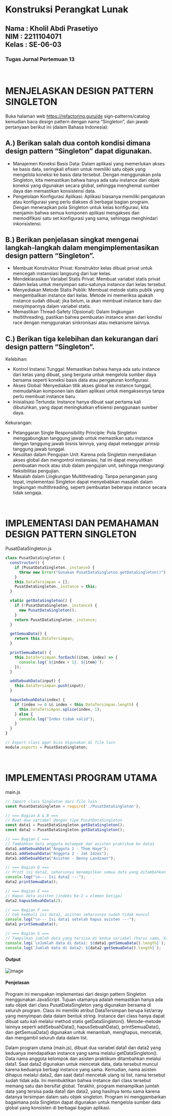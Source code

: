 <h1>Konstruksi Perangkat Lunak</h1>
<h2>Nama : Kholil Abdi Prasetiyo<br>NIM : 2211104071<br>Kelas : SE-06-03</h2>
<h3>Tugas Jurnal Pertemuan 13</h3>

<br>

# MENJELASKAN DESIGN PATTERN SINGLETON
Buka halaman web https://refactoring.guru/de sign-patterns/catalog kemudian baca design pattern dengan nama “Singleton”, dan jawab pertanyaan berikut ini (dalam Bahasa Indonesia):

## A.) Berikan salah dua contoh kondisi dimana design pattern “Singleton” dapat digunakan.
  - Manajemen Koneksi Basis Data: Dalam aplikasi yang memerlukan akses ke basis data, seringkali efisien untuk memiliki satu objek yang mengelola koneksi ke basis data tersebut. Dengan menggunakan pola Singleton, kita memastikan bahwa hanya ada satu instance dari objek koneksi yang digunakan secara global, sehingga menghemat sumber daya dan memastikan konsistensi data.
  - Pengelolaan Konfigurasi Aplikasi: Aplikasi biasanya memiliki pengaturan atau konfigurasi yang perlu diakses di berbagai bagian program. Dengan menerapkan pola Singleton untuk kelas konfigurasi, kita menjamin bahwa semua komponen aplikasi mengakses dan memodifikasi satu set konfigurasi yang sama, sehingga menghindari inkonsistensi.

## B.) Berikan penjelasan singkat mengenai langkah-langkah dalam mengimplementasikan design pattern “Singleton”.
- Membuat Konstruktor Privat: Konstruktor kelas dibuat privat untuk mencegah instansiasi langsung dari luar kelas.
- Mendeklarasikan Variabel Statis Privat: Membuat variabel statis privat dalam kelas untuk menyimpan satu-satunya instance dari kelas tersebut.  
- Menyediakan Metode Statis Publik: Membuat metode statis publik yang mengembalikan instance dari kelas. Metode ini memeriksa apakah instance sudah dibuat; jika belum, ia akan membuat instance baru dan menyimpannya dalam variabel statis.  
- Memastikan Thread-Safety (Opsional): Dalam lingkungan multithreading, pastikan bahwa pembuatan instance aman dari kondisi race dengan menggunakan sinkronisasi atau mekanisme lainnya.  

## C.) Berikan tiga kelebihan dan kekurangan dari design pattern “Singleton”.
Kelebihan:
- Kontrol Instansi Tunggal: Memastikan bahwa hanya ada satu instance dari kelas yang dibuat, yang berguna untuk mengelola sumber daya bersama seperti koneksi basis data atau pengaturan konfigurasi.
- Akses Global: Menyediakan titik akses global ke instance tunggal, memudahkan komponen lain dalam aplikasi untuk mengaksesnya tanpa perlu membuat instance baru.
- Inisialisasi Tertunda: Instance hanya dibuat saat pertama kali dibutuhkan, yang dapat meningkatkan efisiensi penggunaan sumber daya.

Kekurangan:
- Pelanggaran Single Responsibility Principle: Pola Singleton menggabungkan tanggung jawab untuk memastikan satu instance dengan tanggung jawab bisnis lainnya, yang dapat melanggar prinsip tanggung jawab tunggal.
- Kesulitan dalam Pengujian Unit: Karena pola Singleton menyediakan akses global dan mengontrol instansiasi, hal ini dapat menyulitkan pembuatan mock atau stub dalam pengujian unit, sehingga mengurangi fleksibilitas pengujian.
- Masalah dalam Lingkungan Multithreading: Tanpa penanganan yang tepat, implementasi Singleton dapat menyebabkan masalah dalam lingkungan multithreading, seperti pembuatan beberapa instance secara tidak sengaja.

<br>

# IMPLEMENTASI DAN PEMAHAMAN DESIGN PATTERN SINGLETON
PusatDataSingleton.js
```js
class PusatDataSingleton {
  constructor() {
    if (PusatDataSingleton._instance) {
      throw new Error("Gunakan PusatDataSingleton.getDataSingleton()");
    }
    this.DataTersimpan = [];
    PusatDataSingleton._instance = this;
  }

  static getDataSingleton() {
    if (!PusatDataSingleton._instance) {
      new PusatDataSingleton();
    }
    return PusatDataSingleton._instance;
  }

  getSemuaData() {
    return this.DataTersimpan;
  }

  printSemuaData() {
    this.DataTersimpan.forEach((item, index) => {
      console.log(`${index + 1}. ${item}`);
    });
  }

  addSebuahData(input) {
    this.DataTersimpan.push(input);
  }

  hapusSebuahData(index) {
    if (index >= 0 && index < this.DataTersimpan.length) {
      this.DataTersimpan.splice(index, 1);
    } else {
      console.log("Index tidak valid");
    }
  }
}

// Export class agar bisa digunakan di file lain
module.exports = PusatDataSingleton;
```

<br>

# IMPLEMENTASI PROGRAM UTAMA
main.js
```js
// Import class Singleton dari file lain
const PusatDataSingleton = require('./PusatDataSingleton');

// === Bagian A & B ===
// Buat dua variabel dengan tipe PusatDataSingleton
const data1 = PusatDataSingleton.getDataSingleton();
const data2 = PusatDataSingleton.getDataSingleton();

// === Bagian C ===
// Tambahkan data anggota kelompok dan asisten praktikum ke data1
data1.addSebuahData("Anggota 1 - Thom Haye");
data1.addSebuahData("Anggota 2 - Jat Idzes");
data1.addSebuahData("Asisten - Denny Landzaat");

// === Bagian D ===
// Print isi data2, seharusnya menampilkan semua data yang ditambahkan lewat data1
console.log("\n--- Isi data2 ---");
data2.printSemuaData();

// === Bagian E ===
// Hapus data asisten (indeks ke-2 = elemen ketiga)
data2.hapusSebuahData(2);

// === Bagian F ===
// Cek kembali isi data1, asisten seharusnya sudah tidak muncul
console.log("\n--- Isi data1 setelah hapus asisten ---");
data1.printSemuaData();

// === Bagian G ===
// Tampilkan jumlah data yang tersisa di kedua variabel (harus sama, karena Singleton)
console.log(`\nJumlah data di data1: ${data1.getSemuaData().length}`);
console.log(`Jumlah data di data2: ${data2.getSemuaData().length}`);
```

#### Output
![image](https://github.com/user-attachments/assets/4624cb04-cad1-4eac-abdd-524b9a591cec)

#### Penjelasan
Program ini merupakan implementasi dari design pattern Singleton menggunakan JavaScript. Tujuan utamanya adalah memastikan hanya ada satu objek dari class PusatDataSingleton yang digunakan bersama di seluruh program. Class ini memiliki atribut DataTersimpan berupa list/array yang menyimpan data dalam bentuk string. Instance dari class hanya dapat dibuat satu kali melalui method statis getDataSingleton(). Metode-metode lainnya seperti addSebuahData(), hapusSebuahData(), printSemuaData(), dan getSemuaData() digunakan untuk menambah, menghapus, mencetak, dan mengambil seluruh data dalam list.

Dalam program utama (main.js), dibuat dua variabel data1 dan data2 yang keduanya mendapatkan instance yang sama melalui getDataSingleton(). Data nama anggota kelompok dan asisten praktikum ditambahkan melalui data1. Saat data2 digunakan untuk mencetak data, data tersebut muncul karena keduanya berbagi instance yang sama. Kemudian, nama asisten dihapus melalui data2, dan saat data1 mencetak ulang isi list, nama tersebut sudah tidak ada. Ini membuktikan bahwa instance dari class tersebut memang satu dan bersifat global. Terakhir, program menampilkan jumlah data yang tersisa pada data1 dan data2, yang hasilnya tentu sama karena datanya tersimpan dalam satu objek singleton. Program ini menggambarkan bagaimana pola Singleton dapat digunakan untuk mengelola sumber data global yang konsisten di berbagai bagian aplikasi.